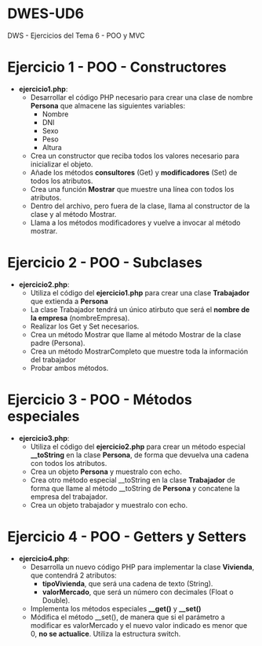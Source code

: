 # DWES-UD6
DWS - Ejercicios del Tema 6 - POO y MVC 

# Ejercicio 1 - POO - Constructores
 - **ejercicio1.php**:
   - Desarrollar el código PHP necesario para crear una clase de nombre **Persona** que almacene las siguientes variables:
     - Nombre
     - DNI
     - Sexo
     - Peso
     - Altura
   - Crea un constructor que reciba todos los valores necesario para inicializar el objeto.
   - Añade los métodos **consultores** (Get) y **modificadores** (Set) de todos los atributos.
   - Crea una función **Mostrar** que muestre una línea con todos los atributos.
   - Dentro del archivo, pero fuera de la clase, llama al constructor de la clase y al método Mostrar.
   - Llama a los métodos modificadores y vuelve a invocar al método mostrar.

# Ejercicio 2 - POO - Subclases
 - **ejercicio2.php**:
   - Utiliza el código del **ejercicio1.php** para crear una clase **Trabajador** que extienda a **Persona**
   - La clase Trabajador tendrá un único atirbuto que será el **nombre de la empresa** (nombreEmpresa).
   - Realizar los Get y Set necesarios.
   - Crea un método Mostrar que llame al método Mostrar de la clase padre (Persona).
   - Crea un método MostrarCompleto que muestre toda la información del trabajador
   - Probar ambos métodos.

# Ejercicio 3 - POO - Métodos especiales
 - **ejercicio3.php**:
   - Utiliza el código del **ejercicio2.php** para crear un método especial **__toString** en la clase **Persona**, de forma que devuelva una cadena con todos los atributos.
   - Crea un objeto **Persona** y muestralo con echo.
   - Crea otro método especial __toString en la clase **Trabajador** de forma que llame al método __toString de **Persona** y concatene la empresa del trabajador.
   - Crea un objeto trabajador y muestralo con echo.

# Ejercicio 4 - POO - Getters y Setters
 - **ejercicio4.php**:
   - Desarrolla un nuevo código PHP para implementar la clase **Vivienda**, que contendrá 2 atributos:
     - **tipoVivienda**, que será una cadena de texto (String).
     - **valorMercado**, que será un número con decimales (Float o Double).
   - Implementa los métodos especiales **__get()** y **__set()**
   - Módifica el método __set(), de manera que si el parámetro a modificar es valorMercado y el nuevo valor indicado es menor que 0, **no se actualice**. Utiliza la estructura switch.

